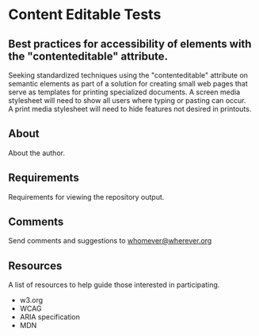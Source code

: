 # Content Editable Tests
## Best practices for accessibility of elements with the "contenteditable" attribute.
Seeking standardized techniques using the "contenteditable" attribute on semantic elements as part of a solution for creating small web pages that serve as templates for printing specialized documents.
A screen media stylesheet will need to show all users where typing or pasting can occur.  
A print media stylesheet will need to hide features not desired in printouts.
  ## About
  About the author.
  ## Requirements
  Requirements for viewing the repository output.
  ## Comments
  Send comments and suggestions to whomever@wherever.org

  ## Resources
  A list of resources to help guide those interested in participating.
  - w3.org
  - WCAG
  - ARIA specification
  - MDN
